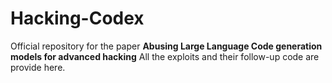 # Hacking-Codex

Official repository for the paper **Abusing Large Language Code generation models for advanced hacking** All the exploits and their follow-up code are provide here. 
